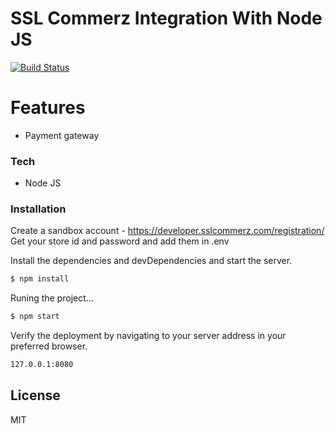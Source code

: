 # SSL Commerz Integration With Node JS

[![Build Status](https://travis-ci.org/joemccann/dillinger.svg?branch=master)](https://travis-ci.org/joemccann/dillinger)

# Features

  - Payment gateway
 
### Tech

* Node JS

### Installation

Create a sandbox account - https://developer.sslcommerz.com/registration/
Get your store id and password and add them in .env

Install the dependencies and devDependencies and start the server.
```sh
$ npm install
```
Runing the project...

```sh
$ npm start
```
Verify the deployment by navigating to your server address in your preferred browser.

```sh
127.0.0.1:8080
```

License
----

MIT
